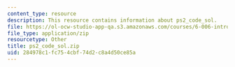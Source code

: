 ```yaml
---
content_type: resource
description: This resource contains information about ps2_code_sol.
file: https://ol-ocw-studio-app-qa.s3.amazonaws.com/courses/6-006-introduction-to-algorithms-fall-2011/284978c1fc754cbf74d2c8a4d50ce85a_ps2_code_sol.zip
file_type: application/zip
resourcetype: Other
title: ps2_code_sol.zip
uid: 284978c1-fc75-4cbf-74d2-c8a4d50ce85a
---
```

